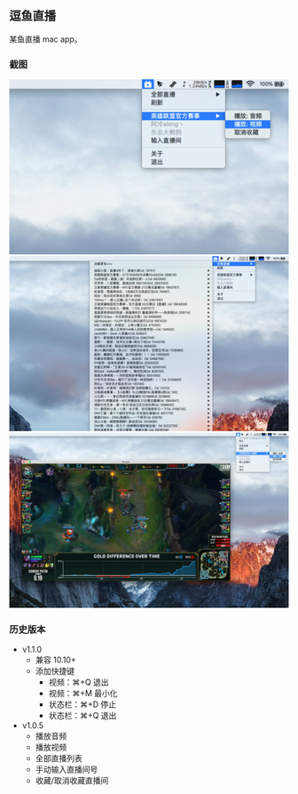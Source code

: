 ## 逗鱼直播

某鱼直播 mac app。

### 截图

![](./screenshorts/1.jpg)
![](./screenshorts/2.jpg)
![](./screenshorts/3.jpg)

### 历史版本

- v1.1.0
  - 兼容 10.10+
  - 添加快捷键
    - 视频：⌘+Q 退出
    - 视频：⌘+M 最小化
    - 状态栏：⌘+D 停止
    - 状态栏：⌘+Q 退出
- v1.0.5
  - 播放音频
  - 播放视频
  - 全部直播列表
  - 手动输入直播间号
  - 收藏/取消收藏直播间
